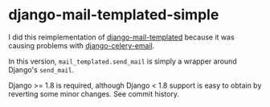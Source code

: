 django-mail-templated-simple
============================

I did this reimplementation of [django-mail-templated](https://github.com/artemrizhov/django-mail-templated) because it was causing problems with
[django-celery-email](https://github.com/pmclanahan/django-celery-email).

In this version, `mail_templated.send_mail` is simply a wrapper around Django's `send_mail`.

Django >= 1.8 is required, although Django < 1.8 support is easy to obtain by reverting some minor changes. See commit history.
